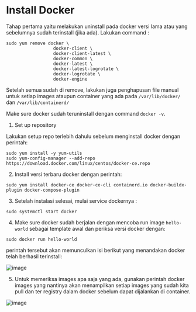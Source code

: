 # Install Docker

Tahap pertama yaitu melakukan uninstall pada docker versi lama atau yang sebelumnya sudah terinstall (jika ada). Lakukan command :

```
sudo yum remove docker \
                  docker-client \
                  docker-client-latest \
                  docker-common \
                  docker-latest \
                  docker-latest-logrotate \
                  docker-logrotate \
                  docker-engine
```

Setelah semua sudah di remove, lakukan juga penghapusan file manual untuk setiap images ataupun container yang ada pada `/var/lib/docker/` dan `/var/lib/containerd/`

Make sure docker sudah teruninstall dengan command `docker -v`.

1. Set up repository
   
Lakukan setup repo terlebih dahulu sebelum menginstall docker dengan perintah: 

```
sudo yum install -y yum-utils
sudo yum-config-manager --add-repo https://download.docker.com/linux/centos/docker-ce.repo
```

2. Install versi terbaru docker dengan perintah:

```
sudo yum install docker-ce docker-ce-cli containerd.io docker-buildx-plugin docker-compose-plugin
```

3. Setelah instalasi selesai, mulai service dockernya :

```
sudo systemctl start docker
```

4. Make sure docker sudah berjalan dengan mencoba run image `hello-world` sebagai template awal dan periksa versi docker dengan:

```
sudo docker run hello-world
```

perintah tersebut akan memunculkan isi berikut yang menandakan docker telah berhasil terinstall:

![image](https://github.com/ferdyansahalfariz/balajarDocker/assets/96871156/b4b49ac9-05ac-4cd7-9103-027c116319c7)

5. Untuk memeriksa images apa saja yang ada, gunakan perintah docker images yang nantinya akan menampilkan setiap images yang sudah kita pull dan ter registry dalam docker sebelum dapat dijalankan di container.

![image](https://github.com/ferdyansahalfariz/balajarDocker/assets/96871156/bbaca017-0812-473c-a8be-9835a5755e10)

